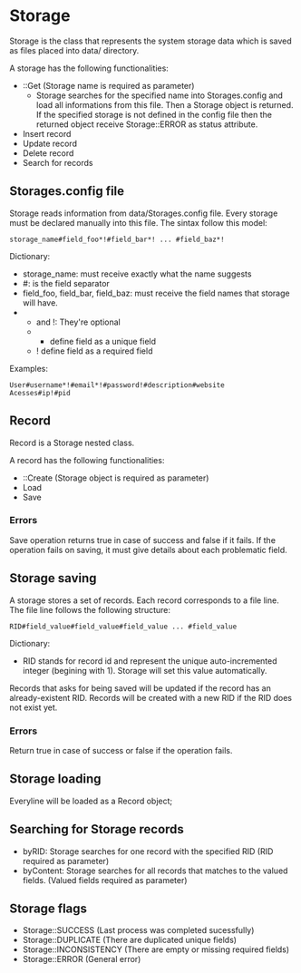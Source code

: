 # Storage

Storage is the class that represents the system storage data which is saved as files placed into data/ directory.

A storage has the following functionalities:
  - ::Get (Storage name is required as parameter)
    - Storage searches for the specified name into Storages.config and load all informations from this file. Then a Storage object is returned. If the specified storage is not defined in the config file then the returned object receive Storage::ERROR as status attribute. 
  - Insert record
  - Update record
  - Delete record
  - Search for records

## Storages.config file

Storage reads information from data/Storages.config file. Every storage must be declared manually into this file. The sintax follow this model:
```
storage_name#field_foo*!#field_bar*! ... #field_baz*!
```

Dictionary:
  - storage_name: must receive exactly what the name suggests
  - #: is the field separator
  - field_foo, field_bar, field_baz: must receive the field names that storage will have.
  - * and !: They're optional
    - * define field as a unique field
    - ! define field as a required field

Examples:

```
User#username*!#email*!#password!#description#website
Acesses#ip!#pid

```

## Record

Record is a Storage nested class.

A record has the following functionalities:
  - ::Create (Storage object is required as parameter)
  - Load
  - Save

### Errors
Save operation returns true in case of success and false if it fails. If the operation fails on saving, it must give details about each problematic field. 


## Storage saving

A storage stores a set of records. Each record corresponds to a file line. The file line follows the following structure:
```
RID#field_value#field_value#field_value ... #field_value
```
Dictionary:
  - RID stands for record id and represent the unique auto-incremented integer (begining with 1). Storage will set this value automatically.

Records that asks for being saved will be updated if the record has an already-existent RID. 
Records will be created with a new RID if the RID does not exist yet.
### Errors
Return true in case of success or false if the operation fails.

## Storage loading
Everyline will be loaded as a Record object;

## Searching for Storage records
  - byRID: Storage searches for one record with the specified RID (RID required as parameter)
  - byContent: Storage searches for all records that matches to the valued fields. (Valued fields required as parameter)

## Storage flags
  - Storage::SUCCESS (Last process was completed sucessfully)
  - Storage::DUPLICATE (There are duplicated unique fields)
  - Storage::INCONSISTENCY (There are empty or missing required fields) 
  - Storage::ERROR (General error)

